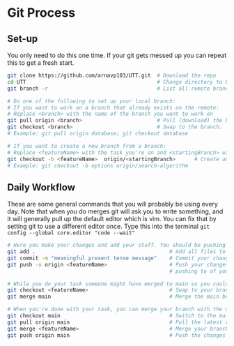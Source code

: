 # Git Process

## Set-up
You only need to do this one time. If your git gets messed up you can repeat this to get a fresh start.
```bash
git clone https://github.com/arnavp103/UTT.git  # Download the repo
cd UTT                                          # Change directory to UTT
git branch -r                                   # List all remote branches. The 'origin/HEAD ->' is the default branch

# Do one of the following to set up your local branch:
# If you want to work on a branch that already exists on the remote:
# Replace <branch> with the name of the branch you want to work on
git pull origin <branch>                        # Pull (download) the branch from the remote. It won't be visible with git branch though
git checkout <branch>                           # Swap to the branch.
# Example: git pull origin database; git checkout database

# If you want to create a new branch from a branch:
# Replace <featureName> with the task you're on and <startingBranch> with the name of the branch you want to work on
git checkout -b <featureName>  origin/<startingBranch>      # Create and swap to a local branch from a remote branch
# Example: git checkout -b options origin/search-algorithm
```

## Daily Workflow
These are some general commands that you will probably be using every day.
Note that when you do merges git will ask you to write something, and it will generally pull up the
default editor which is vim. You can fix that by setting git to use a different editor once. Type this into the terminal
```git config --global core.editor "code --wait"```
```bash
# Here you make your changes and add your stuff. You should be pushing to remote after every few hours of work.
git add .                                       	# Add all files to be tracked by git
git commit -m "meaningful present tense message"    # Commit your changes
git push -u origin <featureName>                	# Push your changes to the remote branch. The -u sets the default remote branch you're
                                                	# pushing to of your local branch. So you can just do git push from now on.

# While you do your task someone might have merged to main so you could update your branch with the changes.
git checkout <featureName>                        	# Swap to your branch
git merge main										# Merge the main branch into yours. Might pull up your editor, write a message and save.

# When you're done with your task, you can merge your branch with the main branch.
git checkout main                                   # Switch to the main branch
git pull origin main                                # Pull the latest changes from the remote main branch
git merge <featureName>                             # Merge your branch into the main branch
git push origin main                                # Push the changes to the remote main branch
```

